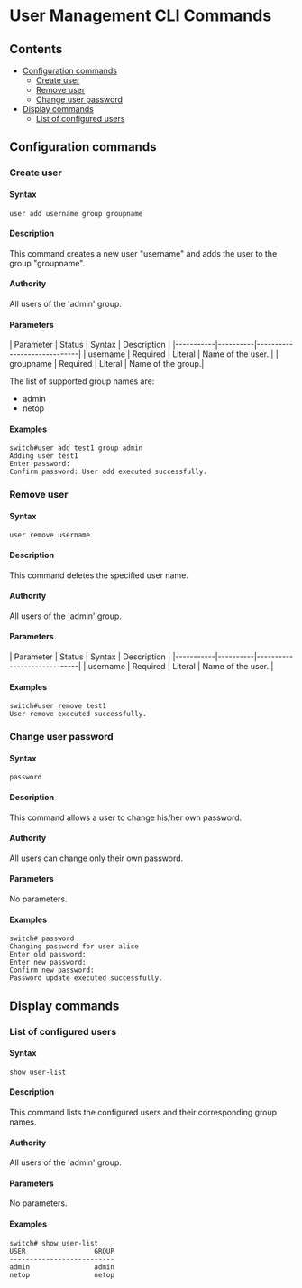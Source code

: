 # User Management CLI Commands

## Contents

- [Configuration commands](#configuration-commands)
   - [Create user](#create-user)
   - [Remove user](#remove-user)
   - [Change user password](#change-user-password)
- [Display commands](#display-commands)
   - [List of configured users](#List-of-configured-users)


## Configuration commands
###  Create user
#### Syntax

`user add username group groupname`

#### Description
This command creates a new user "username" and adds the user to the group "groupname".
#### Authority
All users of the 'admin' group.
#### Parameters
| Parameter | Status   | Syntax  | Description       |
|-----------|----------|-----------------------------|
| username  | Required | Literal | Name of the user. |
| groupname | Required | Literal | Name of the group.|

The list of supported group names are:
- admin
- netop

#### Examples
```
switch#user add test1 group admin
Adding user test1
Enter password:
Confirm password: User add executed successfully.
```

###  Remove user
#### Syntax

`user remove username`

#### Description
This command deletes the specified user name.
#### Authority
All users of the 'admin' group.
#### Parameters
| Parameter | Status   | Syntax  | Description       |
|-----------|----------|-----------------------------|
| username  | Required | Literal | Name of the user. |
#### Examples
```
switch#user remove test1
User remove executed successfully.
```

### Change user password
#### Syntax

`password`

#### Description
This command allows a user to change his/her own password.
#### Authority
All users can change only their own password.
#### Parameters
No parameters.
#### Examples
```
switch# password
Changing password for user alice
Enter old password:
Enter new password:
Confirm new password:
Password update executed successfully.
```

## Display commands
###  List of configured users
#### Syntax

`show user-list`

#### Description
This command lists the configured users and their corresponding group names.
#### Authority
All users of the 'admin' group.
#### Parameters
No parameters.
#### Examples
```
switch# show user-list
USER                 GROUP
--------------------------
admin                admin
netop                netop
```
